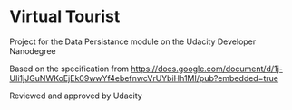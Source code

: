 # Virtual Tourist

Project for the Data Persistance module on the Udacity Developer Nanodegree

Based on the specification from
https://docs.google.com/document/d/1j-UIi1jJGuNWKoEjEk09wwYf4ebefnwcVrUYbiHh1MI/pub?embedded=true

Reviewed and approved by Udacity
